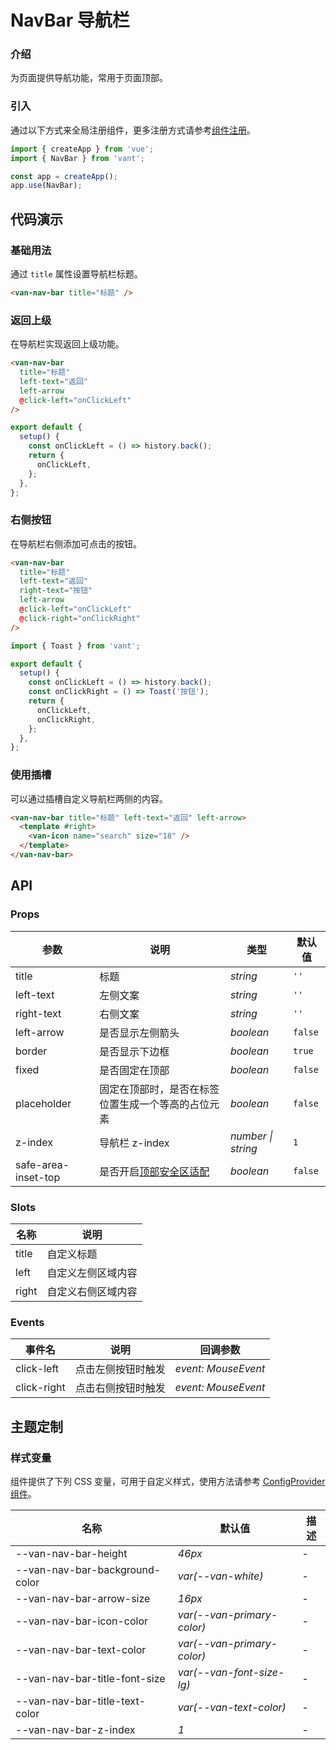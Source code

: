 # NavBar 导航栏

### 介绍

为页面提供导航功能，常用于页面顶部。

### 引入

通过以下方式来全局注册组件，更多注册方式请参考[组件注册](#/zh-CN/advanced-usage#zu-jian-zhu-ce)。

```js
import { createApp } from 'vue';
import { NavBar } from 'vant';

const app = createApp();
app.use(NavBar);
```

## 代码演示

### 基础用法

通过 `title` 属性设置导航栏标题。

```html
<van-nav-bar title="标题" />
```

### 返回上级

在导航栏实现返回上级功能。

```html
<van-nav-bar
  title="标题"
  left-text="返回"
  left-arrow
  @click-left="onClickLeft"
/>
```

```js
export default {
  setup() {
    const onClickLeft = () => history.back();
    return {
      onClickLeft,
    };
  },
};
```

### 右侧按钮

在导航栏右侧添加可点击的按钮。

```html
<van-nav-bar
  title="标题"
  left-text="返回"
  right-text="按钮"
  left-arrow
  @click-left="onClickLeft"
  @click-right="onClickRight"
/>
```

```js
import { Toast } from 'vant';

export default {
  setup() {
    const onClickLeft = () => history.back();
    const onClickRight = () => Toast('按钮');
    return {
      onClickLeft,
      onClickRight,
    };
  },
};
```

### 使用插槽

可以通过插槽自定义导航栏两侧的内容。

```html
<van-nav-bar title="标题" left-text="返回" left-arrow>
  <template #right>
    <van-icon name="search" size="18" />
  </template>
</van-nav-bar>
```

## API

### Props

| 参数 | 说明 | 类型 | 默认值 |
| --- | --- | --- | --- |
| title | 标题 | _string_ | `''` |
| left-text | 左侧文案 | _string_ | `''` |
| right-text | 右侧文案 | _string_ | `''` |
| left-arrow | 是否显示左侧箭头 | _boolean_ | `false` |
| border | 是否显示下边框 | _boolean_ | `true` |
| fixed | 是否固定在顶部 | _boolean_ | `false` |
| placeholder | 固定在顶部时，是否在标签位置生成一个等高的占位元素 | _boolean_ | `false` |
| z-index | 导航栏 z-index | _number \| string_ | `1` |
| safe-area-inset-top | 是否开启[顶部安全区适配](#/zh-CN/advanced-usage#di-bu-an-quan-qu-gua-pei) | _boolean_ | `false` |

### Slots

| 名称  | 说明               |
| ----- | ------------------ |
| title | 自定义标题         |
| left  | 自定义左侧区域内容 |
| right | 自定义右侧区域内容 |

### Events

| 事件名      | 说明               | 回调参数            |
| ----------- | ------------------ | ------------------- |
| click-left  | 点击左侧按钮时触发 | _event: MouseEvent_ |
| click-right | 点击右侧按钮时触发 | _event: MouseEvent_ |

## 主题定制

### 样式变量

组件提供了下列 CSS 变量，可用于自定义样式，使用方法请参考 [ConfigProvider 组件](#/zh-CN/config-provider)。

| 名称                           | 默认值                     | 描述 |
| ------------------------------ | -------------------------- | ---- |
| --van-nav-bar-height           | _46px_                     | -    |
| --van-nav-bar-background-color | _var(--van-white)_         | -    |
| --van-nav-bar-arrow-size       | _16px_                     | -    |
| --van-nav-bar-icon-color       | _var(--van-primary-color)_ | -    |
| --van-nav-bar-text-color       | _var(--van-primary-color)_ | -    |
| --van-nav-bar-title-font-size  | _var(--van-font-size-lg)_  | -    |
| --van-nav-bar-title-text-color | _var(--van-text-color)_    | -    |
| --van-nav-bar-z-index          | _1_                        | -    |
